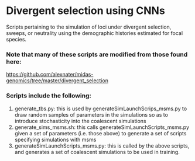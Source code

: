 # Divergent selection using CNNs
Scripts pertaining to the simulation of loci under divergent selection, sweeps, or neutrality using the demographic histories estimated for focal species. 

### Note that many of these scripts are modified from those found here: 
https://github.com/alexnater/midas-genomics/tree/master/divergent_selection 

### Scripts include the following:
1) generate_tbs.py: this is used by generateSimLaunchScrips_msms.py to draw random samples of parameters in the simulations so as to introduce stochasticity into the coalescent simulations
2) generate_sims_msms.sh: this calls generateSimLaunchScripts_msms.py given a set of parameters (i.e. those above) to generate a set of scripts specifying simulations with msms
3) generateSimLaunchScripts_msms.py: this is called by the above scripts, and generates a set of coalescent simulations to be used in training. 
